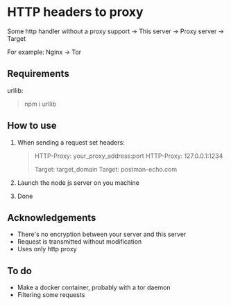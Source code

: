 # HTTP headers to proxy
Some http handler without a proxy support -> This server -> Proxy server -> Target 

For example: Nginx -> Tor

## Requirements 
urllib: 
> npm i urllib

## How to use

 1. When sending a request set headers:
    > HTTP-Proxy: your_proxy_address:port
    > HTTP-Proxy: 127.0.0.1:1234
	> 
	> Target: target_domain
	> Target: postman-echo.com

2. Launch the node js server on you machine
3. Done

## Acknowledgements

 - There's no encryption between your server and this server 
 - Request is transmitted without modification 
 - Uses only http proxy

## To do
 - Make a docker container, probably with a tor daemon
 - Filtering some requests
